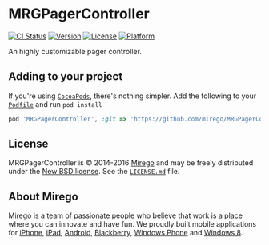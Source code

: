 # MRGPagerController

[![CI Status](http://img.shields.io/travis/mirego/MRGPagerController.svg?style=flat)](https://travis-ci.org/mirego/MRGPagerController)
[![Version](https://img.shields.io/cocoapods/v/MRGPagerController.svg?style=flat)](http://cocoadocs.org/docsets/MRGPagerController)
[![License](https://img.shields.io/cocoapods/l/MRGPagerController.svg?style=flat)](http://cocoadocs.org/docsets/MRGPagerController)
[![Platform](https://img.shields.io/cocoapods/p/MRGPagerController.svg?style=flat)](http://cocoadocs.org/docsets/MRGPagerController)

An highly customizable pager controller.

## Adding to your project

If you're using [`CocoaPods`](http://cocoapods.org/), there's nothing simpler.
Add the following to your [`Podfile`](http://docs.cocoapods.org/podfile.html)
and run `pod install`

```ruby
pod 'MRGPagerController', :git => 'https://github.com/mirego/MRGPagerController.iOS.git'
```

## License

MRGPagerController is © 2014-2016 [Mirego](http://www.mirego.com) and may be freely
distributed under the [New BSD license](http://opensource.org/licenses/BSD-3-Clause).
See the [`LICENSE.md`](https://github.com/mirego/MRGPagerController.iOS/blob/master/LICENSE.md) file.

## About Mirego

Mirego is a team of passionate people who believe that work is a place where you can innovate and have fun.
We proudly built mobile applications for
[iPhone](http://mirego.com/en/iphone-app-development/ "iPhone application development"),
[iPad](http://mirego.com/en/ipad-app-development/ "iPad application development"),
[Android](http://mirego.com/en/android-app-development/ "Android application development"),
[Blackberry](http://mirego.com/en/blackberry-app-development/ "Blackberry application development"),
[Windows Phone](http://mirego.com/en/windows-phone-app-development/ "Windows Phone application development") and
[Windows 8](http://mirego.com/en/windows-8-app-development/ "Windows 8 application development").
